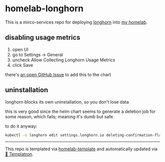 # homelab-longhorn

This is a mirco-services repo for deploying
[longhorn](https://longhorn.io)
into [my homelab](https://github.com/charlesthomas/homelab).

## disabling usage metrics

1. open UI
1. go to Settings -> General
1. uncheck Allow Collecting Longhorn Usage Metrics
1. click Save

there's [an open GitHub Issue](https://github.com/longhorn/longhorn/issues/7050) to add this to the chart

## uninstallation

longhorn blocks its own uninstallation, so you don't lose data

this is very good since the helm chart seems to generate a deletion job for some reason, which fails; meaning it's dumb but safe

to do it anyway:

```bash
kubectl -n longhorn edit settings.longhorn.io deleting-confirmation-flag
```

---
This repo is templated via
[homelab-template](https://github.com/charlesthomas/homelab-template)
and automatically updated via
[🤖 Templatron](https://github.com/charlesthomas/templatron).
